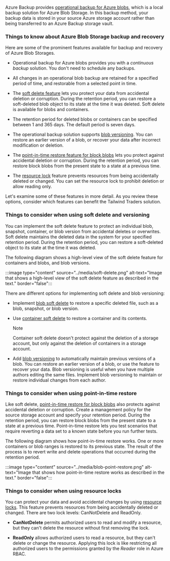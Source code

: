 Azure Backup provides [operational backup for Azure blobs](/azure/backup/blob-backup-overview), which is a local backup solution for Azure Blob Storage. In this backup method, your backup data is stored in your source Azure storage account rather than being transferred to an Azure Backup storage vault. 

### Things to know about Azure Blob Storage backup and recovery

Here are some of the prominent features available for backup and recovery of Azure Blob Storages.

- Operational backup for Azure blobs provides you with a _continuous backup_ solution. You don't need to schedule any backups.

- All changes in an operational blob backup are retained for a specified period of time, and restorable from a selected point in time.

- The [soft delete feature](/azure/backup/backup-azure-security-feature-cloud) lets you protect your data from accidental deletion or corruption. During the retention period, you can restore a soft-deleted blob object to its state at the time it was deleted. Soft delete is available for blobs and containers.

- The retention period for deleted blobs or containers can be specified between 1 and 365 days. The default period is seven days.

- The operational backup solution supports [blob versioning](/azure/storage/blobs/versioning-enable). You can restore an earlier version of a blob, or recover your data after incorrect modification or deletion.

- The [point-in-time restore feature for block blobs](/azure/storage/blobs/point-in-time-restore-overview) lets you protect against accidental deletion or corruption. During the retention period, you can restore block blobs from the present state to a state at a previous time.

- The [resource lock](/azure/azure-resource-manager/management/lock-resources) feature prevents resources from being accidentally deleted or changed. You can set the resource lock to prohibit deletion or allow reading only.
 
Let's examine some of these features in more detail. As you review these options, consider which features can benefit the Tailwind Traders solution.

### Things to consider when using soft delete and versioning

You can implement the soft delete feature to protect an individual blob, snapshot, container, or blob version from accidental deletes or overwrites. Soft delete maintains the deleted data in the system for your specified retention period. During the retention period, you can restore a soft-deleted object to its state at the time it was deleted.

The following diagram shows a high-level view of the soft delete feature for containers and blobs, and blob versions.

:::image type="content" source="../media/soft-delete.png" alt-text="Image that shows a high-level view of the soft delete feature as described in the text." border="false":::

There are different options for implementing soft delete and blob versioning:

- Implement [blob soft delete](/azure/storage/blobs/soft-delete-blob-enable) to restore a specific deleted file, such as a blob, snapshot, or blob version.

- Use [container soft delete](/azure/storage/blobs/soft-delete-container-enable) to restore a container and its contents.

   > [!Note]
   > Container soft delete doesn't protect against the deletion of a storage account, but only against the deletion of containers in a storage account. 

- Add [blob versioning](/azure/storage/blobs/versioning-enable) to automatically maintain previous versions of a blob. You can restore an earlier version of a blob, or use the feature to recover your data. Blob versioning is useful when you have multiple authors editing the same files. Implement blob versioning to maintain or restore individual changes from each author. 

### Things to consider when using point-in-time restore

Like soft delete, [point-in-time restore for block blobs](/azure/storage/blobs/point-in-time-restore-overview) also protects against accidental deletion or corruption. Create a management policy for the source storage account and specify your retention period. During the retention period, you can restore block blobs from the present state to a state at a previous time. Point-in-time restore lets you test scenarios that require reverting a data set to a known state before you run further tests.

The following diagram shows how point-in-time restore works. One or more containers or blob ranges is restored to its previous state. The result of the process is to revert write and delete operations that occurred during the retention period. 

:::image type="content" source="../media/blob-point-restore.png" alt-text="Image that shows how point-in-time restore works as described in the text." border="false":::

### Things to consider when using resource locks

You can protect your data and avoid accidental changes by using [resource locks](/azure/azure-resource-manager/management/lock-resources). This feature prevents resources from being accidentally deleted or changed. There are two lock levels: CanNotDelete and ReadOnly.

- **CanNotDelete** permits authorized users to read and modify a resource, but they can't delete the resource without first removing the lock.

- **ReadOnly** allows authorized users to read a resource, but they can't delete or change the resource. Applying this lock is like restricting all authorized users to the permissions granted by the _Reader_ role in Azure RBAC.